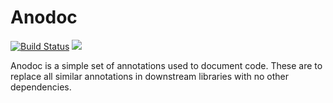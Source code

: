 # Anodoc

[![Build Status](https://secure.travis-ci.org/realityforge/anodoc.svg?branch=master)](http://travis-ci.org/realityforge/anodoc)
[<img src="https://img.shields.io/maven-central/v/org.realityforge.anodoc/anodoc.svg?label=latest%20release"/>](http://search.maven.org/#search%7Cga%7C1%7Cg%3A%22org.realityforge.anodoc%22%20a%3A%22anodoc%22)

Anodoc is a simple set of annotations used to document code. These are to replace all similar annotations
in downstream libraries with no other dependencies.
